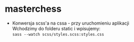 # masterchess

- Konwersja scss'a na cssa - przy uruchomieniu aplikacji  
Wchodzimy do folderu static i wpisujemy:  
`sass --watch scss/styles.scss:styles.css`
